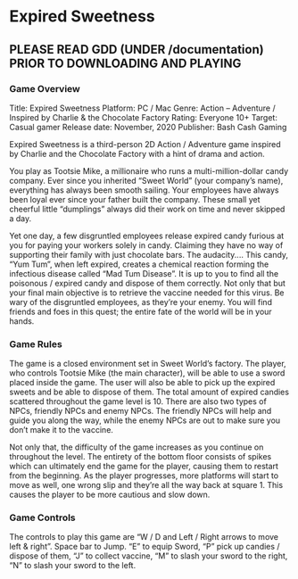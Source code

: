 # Expired Sweetness

## PLEASE READ GDD (UNDER /documentation) PRIOR TO DOWNLOADING AND PLAYING

### Game Overview
Title: Expired Sweetness
Platform: PC / Mac
Genre: Action – Adventure / Inspired by Charlie & the Chocolate Factory
Rating: Everyone 10+
Target: Casual gamer 
Release date: November, 2020
Publisher: Bash Cash Gaming
							
Expired Sweetness is a third-person 2D Action / Adventure game inspired by Charlie and the Chocolate Factory with a hint of drama and action. 

You play as Tootsie Mike, a millionaire who runs a multi-million-dollar candy company. Ever since you inherited “Sweet World” (your company’s name), everything has always been smooth sailing. Your employees have always been loyal ever since your father built the company. These small yet cheerful little “dumplings” always did their work on time and never skipped a day. 

Yet one day, a few disgruntled employees release expired candy furious at you for paying your workers solely in candy. Claiming they have no way of supporting their family with just chocolate bars. The audacity.... This candy, “Yum Tum”, when left expired, creates a chemical reaction forming the infectious disease called “Mad Tum Disease”. It is up to you to find all the poisonous / expired candy and dispose of them correctly. Not only that but your final main objective is to retrieve the vaccine needed for this virus. Be wary of the disgruntled employees, as they’re your enemy. You will find friends and foes in this quest; the entire fate of the world will be in your hands.

### Game Rules
The game is a closed environment set in Sweet World’s factory. The player, who controls Tootsie Mike (the main character), will be able to use a sword placed inside the game. The user will also be able to pick up the expired sweets and be able to dispose of them. The total amount of expired candies scattered throughout the game level is 10. There are also two types of NPCs, friendly NPCs and enemy NPCs. The friendly NPCs will help and guide you along the way, while the enemy NPCs are out to make sure you don’t make it to the vaccine.

Not only that, the difficulty of the game increases as you continue on throughout the level. The entirety of the bottom floor consists of spikes which can ultimately end the game for the player, causing them to restart from the beginning. As the player progresses, more platforms will start to move as well, one wrong slip and they’re all the way back at square 1. This causes the player to be more cautious and slow down.

### Game Controls
The controls to play this game are “W / D and Left / Right arrows to move left & right”. Space bar to Jump. “E” to equip Sword, “P” pick up candies / dispose of them, “J” to collect vaccine, “M” to slash your sword to the right, “N” to slash your sword to the left.
